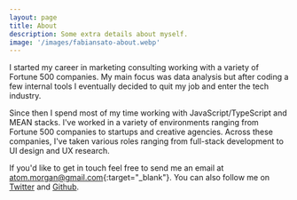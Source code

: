```yaml
---
layout: page
title: About
description: Some extra details about myself.
image: '/images/fabiansato-about.webp'
---
```


I started my career in marketing consulting working with a variety of Fortune 500 companies. My main focus was data analysis but after coding a few internal tools I eventually decided to quit my job and enter the tech industry.

Since then I spend most of my time working with JavaScript/TypeScript and MEAN stacks. I've worked in a variety of environments ranging from Fortune 500 companies to startups and creative agencies. Across these companies, I've taken various roles ranging from full-stack development to UI design and UX research.

If you'd like to get in touch feel free to send me an email at [atom.morgan@gmail.com](mailto:fabiansato@gmail.com){:target="_blank"}. You can also follow me on <a href="https://twitter.com/fabiansatodev" target="_blank">Twitter</a> and <a href="https://github.com/fabiansato" target="_blank">Github</a>.

<!-- <div class="gallery-box">
  <div class="gallery">
    <img src="/images/me.webp" alt="Project">
    <img src="/images/project-8.webp" alt="Project">
    <img src="/images/project-6.webp" alt="Project">
  </div>
  <em>Gallery / <a href="https://unsplash.com/" target="_blank">Unsplash</a></em>
</div> -->
